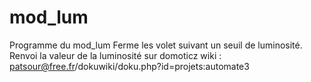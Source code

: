 # mod_lum

Programme du mod_lum
Ferme les volet suivant un seuil de luminosité.
Renvoi la valeur de la luminosité sur domoticz
wiki : patsour@free.fr/dokuwiki/doku.php?id=projets:automate3
